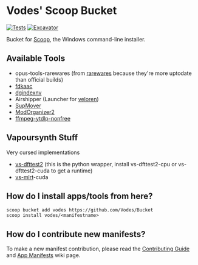 # Vodes' Scoop Bucket

<!-- Uncomment the following line after replacing placeholders -->
[![Tests](https://github.com/Vodes/Bucket/actions/workflows/ci.yml/badge.svg)](https://github.com/Vodes/Bucket/actions/workflows/ci.yml) [![Excavator](https://github.com/Vodes/Bucket/actions/workflows/excavator.yml/badge.svg)](https://github.com/Vodes/Bucket/actions/workflows/excavator.yml)

Bucket for [Scoop](https://scoop.sh), the Windows command-line installer.

## Available Tools
- opus-tools-rarewares (from [rarewares](https://www.rarewares.org/opus.php) because they're more uptodate than official builds)
- [fdkaac](https://github.com/nu774/fdkaac)
- [dgindexnv](https://www.rationalqm.us/dgdecnv/dgdecnv.html)
- Airshipper (Launcher for [veloren](https://veloren.net))
- [SupMover](https://github.com/MonoS/SupMover)
- [ModOrganizer2](https://github.com/ModOrganizer2/modorganizer)
- [ffmpeg-ytdlp-nonfree](https://github.com/Vodes/FFmpeg-Builds)

## Vapoursynth Stuff
Very cursed implementations
- [vs-dfttest2](https://github.com/AmusementClub/vs-dfttest2) (this is the python wrapper, install vs-dfttest2-cpu or vs-dfttest2-cuda to get a runtime)
- [vs-mlrt](https://github.com/AmusementClub/vs-mlrt)-cuda


## How do I install apps/tools from here?

```pwsh
scoop bucket add vodes https://github.com/Vodes/Bucket
scoop install vodes/<manifestname>
```

## How do I contribute new manifests?

To make a new manifest contribution, please read the [Contributing
Guide](https://github.com/ScoopInstaller/.github/blob/main/.github/CONTRIBUTING.md)
and [App Manifests](https://github.com/ScoopInstaller/Scoop/wiki/App-Manifests)
wiki page.
